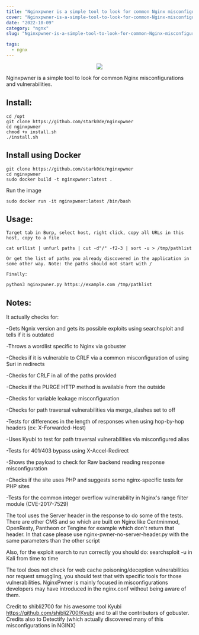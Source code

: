 ```yaml
---
title: "Nginxpwner is a simple tool to look for common Nginx misconfigurations and vulnerabilities."
cover: "Nginxpwner-is-a-simple-tool-to-look-for-common-Nginx-misconfigurations-and-vulnerabilities"
date: "2022-10-09"
category: "ngnx"
slug: "Nginxpwner-is-a-simple-tool-to-look-for-common-Nginx-misconfigurations-and-vulnerabilities"

tags:
  - ngnx
---
```




<p align="center"><img src="https://i.postimg.cc/vm3LWFj4/nginxpwner.png" /></p>

Nginxpwner is a simple tool to look for common Nginx misconfigurations and vulnerabilities.

## Install:

```
cd /opt
git clone https://github.com/stark0de/nginxpwner
cd nginxpwner
chmod +x install.sh
./install.sh
```

## Install using Docker
```
git clone https://github.com/stark0de/nginxpwner
cd nginxpwner
sudo docker build -t nginxpwner:latest .
```

Run the image
```
sudo docker run -it nginxpwner:latest /bin/bash
```


## Usage:

```
Target tab in Burp, select host, right click, copy all URLs in this host, copy to a file

cat urllist | unfurl paths | cut -d"/" -f2-3 | sort -u > /tmp/pathlist 

Or get the list of paths you already discovered in the application in some other way. Note: the paths should not start with /

Finally:

python3 nginxpwner.py https://example.com /tmp/pathlist
```
## Notes:

It actually checks for:

-Gets Ngnix version and gets its possible exploits using searchsploit and tells if it is outdated

-Throws a wordlist specific to Nginx via gobuster

-Checks if it is vulnerable to CRLF via a common misconfiguration of using $uri in redirects

-Checks for CRLF in all of the paths provided

-Checks if the PURGE HTTP method is available from the outside

-Checks for variable leakage misconfiguration

-Checks for path traversal vulnerabilities via merge_slashes set to off

-Tests for differences in the length of responses when using hop-by-hop headers (ex: X-Forwarded-Host)

-Uses Kyubi to test for path traversal vulnerabilities via misconfigured alias

-Tests for 401/403 bypass using X-Accel-Redirect

-Shows the payload to check for Raw backend reading response misconfiguration 

-Checks if the site uses PHP and suggests some nginx-specific tests for PHP sites

-Tests for the common integer overflow vulnerability in Nginx's range filter module (CVE-2017-7529)

The tool uses the Server header in the response to do some of the tests. There are other CMS and so which are built on Nginx like Centminmod, OpenResty, Pantheon or Tengine for example which don't return that header. In that case please use nginx-pwner-no-server-header.py with the same parameters than the other script

Also, for the exploit search to run correctly you should do: searchsploit -u in Kali from time to time

The tool does not check for web cache poisoning/deception vulnerabilities nor request smuggling, you should test that with specific tools for those vulnerabilities. NginxPwner is mainly focused in misconfigurations developers may have introduced in the nginx.conf without being aware of them.

Credit to shibli2700 for his awesome tool Kyubi https://github.com/shibli2700/Kyubi and to all the contributors of gobuster. Credits also to Detectify (which actually discovered many of this misconfigurations in NGINX)